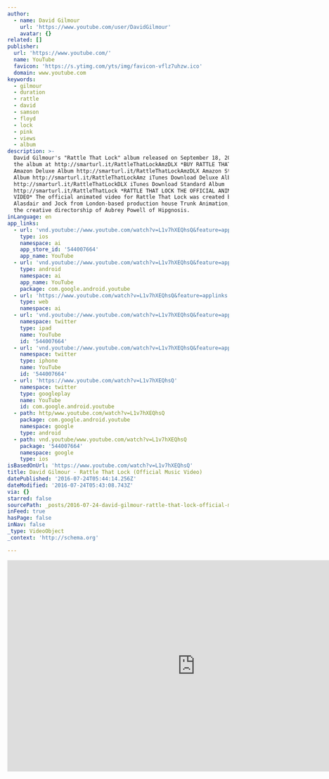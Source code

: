 ```yaml
---
author:
  - name: David Gilmour
    url: 'https://www.youtube.com/user/DavidGilmour'
    avatar: {}
related: []
publisher:
  url: 'https://www.youtube.com/'
  name: YouTube
  favicon: 'https://s.ytimg.com/yts/img/favicon-vflz7uhzw.ico'
  domain: www.youtube.com
keywords:
  - gilmour
  - duration
  - rattle
  - david
  - samson
  - floyd
  - lock
  - pink
  - views
  - album
description: >-
  David Gilmour's "Rattle That Lock" album released on September 18, 2015 Buy
  the album at http://smarturl.it/RattleThatLockAmzDLX *BUY RATTLE THAT LOCK*
  Amazon Deluxe Album http://smarturl.it/RattleThatLockAmzDLX Amazon Standard
  Album http://smarturl.it/RattleThatLockAmz iTunes Download Deluxe Album
  http://smarturl.it/RattleThatLockDLX iTunes Download Standard Album
  http://smarturl.it/RattleThatLock *RATTLE THAT LOCK THE OFFICIAL ANIMATED
  VIDEO* The official animated video for Rattle That Lock was created by
  Alasdair and Jock from London-based production house Trunk Animation, under
  the creative directorship of Aubrey Powell of Hipgnosis.
inLanguage: en
app_links:
  - url: 'vnd.youtube://www.youtube.com/watch?v=L1v7hXEQhsQ&feature=applinks'
    type: ios
    namespace: ai
    app_store_id: '544007664'
    app_name: YouTube
  - url: 'vnd.youtube://www.youtube.com/watch?v=L1v7hXEQhsQ&feature=applinks'
    type: android
    namespace: ai
    app_name: YouTube
    package: com.google.android.youtube
  - url: 'https://www.youtube.com/watch?v=L1v7hXEQhsQ&feature=applinks'
    type: web
    namespace: ai
  - url: 'vnd.youtube://www.youtube.com/watch?v=L1v7hXEQhsQ&feature=applinks'
    namespace: twitter
    type: ipad
    name: YouTube
    id: '544007664'
  - url: 'vnd.youtube://www.youtube.com/watch?v=L1v7hXEQhsQ&feature=applinks'
    namespace: twitter
    type: iphone
    name: YouTube
    id: '544007664'
  - url: 'https://www.youtube.com/watch?v=L1v7hXEQhsQ'
    namespace: twitter
    type: googleplay
    name: YouTube
    id: com.google.android.youtube
  - path: http/www.youtube.com/watch?v=L1v7hXEQhsQ
    package: com.google.android.youtube
    namespace: google
    type: android
  - path: vnd.youtube/www.youtube.com/watch?v=L1v7hXEQhsQ
    package: '544007664'
    namespace: google
    type: ios
isBasedOnUrl: 'https://www.youtube.com/watch?v=L1v7hXEQhsQ'
title: David Gilmour - Rattle That Lock (Official Music Video)
datePublished: '2016-07-24T05:44:14.256Z'
dateModified: '2016-07-24T05:43:08.743Z'
via: {}
starred: false
sourcePath: _posts/2016-07-24-david-gilmour-rattle-that-lock-official-music-video.md
inFeed: true
hasPage: false
inNav: false
_type: VideoObject
_context: 'http://schema.org'

---
```

<iframe src="https://cdn.embedly.com/widgets/media.html?src=https%3A%2F%2Fwww.youtube.com%2Fembed%2FL1v7hXEQhsQ%3Ffeature%3Doembed&amp;url=http%3A%2F%2Fwww.youtube.com%2Fwatch%3Fv%3DL1v7hXEQhsQ&amp;image=https%3A%2F%2Fi.ytimg.com%2Fvi%2FL1v7hXEQhsQ%2Fhqdefault.jpg&amp;key=b7d04c9b404c499eba89ee7072e1c4f7&amp;type=text%2Fhtml&amp;schema=youtube" width="854" height="480" scrolling="no" frameborder="0" allowfullscreen="" style=""></iframe>